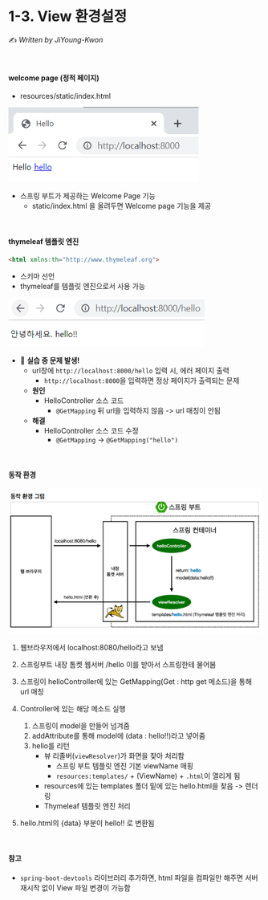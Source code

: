 # 1-3. View 환경설정

:writing_hand: *Written by JiYoung-Kwon*

<br/>

#### welcome page (정적 페이지)

* resources/static/index.html

![image-20210212182112624](https://github.com/JiYoung-Kwon/Learn-Inflearn-Spring/blob/main/images/2.png)

* 스프링 부트가 제공하는 Welcome Page 기능
  * static/index.html 을 올려두면 Welcome page 기능을 제공

<br/>

#### thymeleaf 템플릿 엔진

```html
<html xmlns:th="http://www.thymeleaf.org">
```

* 스키마 선언
* thymeleaf를 템플릿 엔진으로서 사용 가능

![image-20210212184347885](https://github.com/JiYoung-Kwon/Learn-Inflearn-Spring/blob/main/images/3.png)

* :rotating_light: **실습 중 문제 발생!**
  * url창에 `http://localhost:8000/hello` 입력 시, 에러 페이지 출력
    * `http://localhost:8000`을 입력하면 정상 페이지가 출력되는 문제
  * **원인**
    * HelloController 소스 코드
      * `@GetMapping` 뒤 url을 입력하지 않음 -> url 매칭이 안됨
  * **해결**
    * HelloController 소스 코드 수정
      * `@GetMapping` -> `@GetMapping("hello")`

<br/>

#### 동작 환경

![image-20210212184459093](https://github.com/JiYoung-Kwon/Learn-Inflearn-Spring/blob/main/images/4.png)

1. 웹브라우저에서 localhost:8080/hello라고 보냄
2. 스프링부트 내장 톰켓 웹서버 /hello 이를 받아서 스프링한테 물어봄
3. 스프링이 helloController에 있는 GetMapping(Get : http get 메소드)을 통해 url 매칭
4. Controller에 있는 해당 메소드 실행
   1. 스프링이 model을 만들어 넘겨줌
   2. addAttribute를 통해 model에 (data : hello!!)라고 넣어줌
   3. hello를 리턴
      * 뷰 리졸버(`viewResolver`)가 화면을 찾아 처리함
        * 스프링 부트 템플릿 엔진 기본 viewName 매핑
        * `resources:templates/` + (ViewName) + `.html`이 열리게 됨
      * resources에 있는 templates 폴더 밑에 있는  hello.html을 찾음 -> 렌더링
      * Thymeleaf 템플릿 엔진 처리

5. hello.html의 {data} 부분이 hello!! 로 변환됨

<br/>

#### 참고

* `spring-boot-devtools` 라이브러리 추가하면, html 파일을 컴파일만 해주면 서버 재시작 없이 View 파일 변경이 가능함
